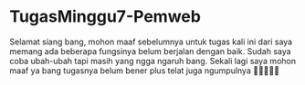 # TugasMinggu7-Pemweb

Selamat siang bang, mohon maaf sebelumnya untuk tugas kali ini 
dari saya memang ada beberapa fungsinya belum berjalan dengan baik.
Sudah saya coba ubah-ubah tapi masih yang ngga ngaruh bang. 
Sekali lagi saya mohon maaf ya bang tugasnya belum bener plus telat juga ngumpulnya 🙇🏻‍♀️🙏🏻
